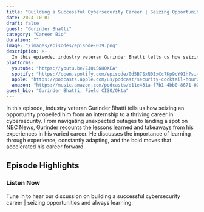 ```yaml
---
title: "Building a Successful Cybersecurity Career | Seizing Opportunities and Always Learning"
date: 2024-10-01
draft: false
guest: "Gurinder Bhatti"
category: "Career Bio"
duration: ""
image: "/images/episodes/episode-039.png"
description: >-
  In this episode, industry veteran Gurinder Bhatti tells us how seizing an opportunity propelled him from an internship to a thriving career in cybersecurity.   From navigating unexpected outages to landing a spot on NBC News, Gurinder recounts the lessons learned and takeaways from his experiences in his varied career. He discusses the importance of learning through experience, constantly adapting, and the bold moves that accelerated his career forward.
platforms:
  youtube: "https://youtu.be/ZJQLSNH0XEA"
  spotify: "https://open.spotify.com/episode/0d5B7SxN0IxCc7Kp9cY91h?si=96f848667a4c4e9b"
  apple: "https://podcasts.apple.com/us/podcast/security-cocktail-hour/id1679376200?i=1000671425138"
  amazon: "https://music.amazon.com/podcasts/d11e431a-f7b1-4bb0-8671-024afce9ade6/security-cocktail-hour"
guest_bio: "Gurinder Bhatti, Field CISO/Okta"
---
```


In this episode, industry veteran Gurinder Bhatti tells us how seizing an opportunity propelled him from an internship to a thriving career in cybersecurity.   From navigating unexpected outages to landing a spot on NBC News, Gurinder recounts the lessons learned and takeaways from his experiences in his varied career. He discusses the importance of learning through experience, constantly adapting, and the bold moves that accelerated his career forward.

## Episode Highlights

### Listen Now

Tune in to hear our discussion on building a successful cybersecurity career | seizing opportunities and always learning.